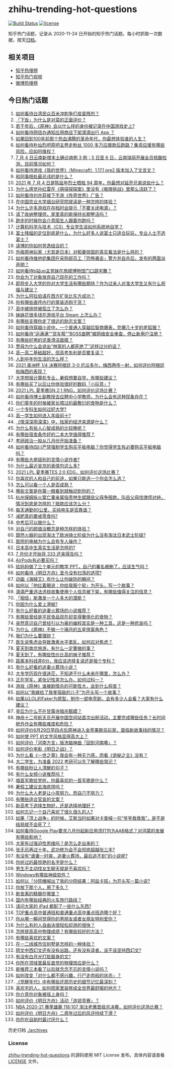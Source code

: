 # zhihu-trending-hot-questions

[![Build Status](https://github.com/justjavac/zhihu-trending-hot-questions/workflows/ci/badge.svg?branch=master)](https://github.com/justjavac/zhihu-trending-hot-questions/actions)
[![license](https://img.shields.io/github/license/justjavac/zhihu-trending-hot-questions)](https://github.com/justjavac/zhihu-trending-hot-questions/blob/master/LICENSE)

知乎热门话题，记录从 2020-11-24 日开始的知乎热门话题。每小时抓取一次数据，按天[归档](./archives)。

## 相关项目

- [知乎热搜榜](https://github.com/justjavac/zhihu-trending-top-search)
- [知乎热门视频](https://github.com/justjavac/zhihu-trending-hot-video)
- [微博热搜榜](https://github.com/justjavac/weibo-trending-hot-search)

## 今日热门话题

<!-- BEGIN -->
<!-- 最后更新时间 Mon Jul 05 2021 14:08:38 GMT+0800 (China Standard Time) -->

1. [如何看待台湾民众百米冲刺争打疫苗残剂？](https://www.zhihu.com/question/469960214)
2. [「下饭」为什么是对菜的正面评价？](https://www.zhihu.com/question/468067386)
3. [若干年后，《原神》会以什么样的身份被记录在中国游戏史上?](https://www.zhihu.com/question/469448582)
4. [如何看待网信办通知应用商店下架滴滴出行 App ？](https://www.zhihu.com/question/470015739)
5. [如果回到100年前那个热血沸腾的革命年代，你最想体验谁的人生？](https://www.zhihu.com/question/460118166)
6. [如何看待朴灿烈吧原吧主卷走粉丝 1000
   多万应援款后跑路？集资应援有哪些风险，应如何维权？](https://www.zhihu.com/question/469617778)
7. [7 月 4 日云南新增本土确诊病例 3 例；5 日至 6
   日，云南瑞丽开展全员核酸检测，目前情况如何？](https://www.zhihu.com/question/470089816)
8. [如何看待游戏《我的世界》（Minecraft）1.17.1 pre2
   版本加入了文言文？](https://www.zhihu.com/question/469226186)
9. [和同事相处最忌讳的是什么？](https://www.zhihu.com/question/294492493)
10. [2021 年 7 月 4 日是陈延年烈士牺牲 94
    周年，你最想对延乔兄弟说些什么？](https://www.zhihu.com/question/469914836)
11. [为什么感觉孙红雷在《萌探探探案》里没有《极限挑战》里那么活跃了？](https://www.zhihu.com/question/467421033)
12. [如何看待刘亦菲接下手游《传奇世界》广告？](https://www.zhihu.com/question/469422532)
13. [在中国农业大学烟台研究院就读是一种怎样的体验？](https://www.zhihu.com/question/395900199)
14. [为什么许多游戏在存档时会提示「不要关闭电源」？](https://www.zhihu.com/question/469514688)
15. [请了收纳整理师，家里真的能保持长期整洁吗？](https://www.zhihu.com/question/446527016)
16. [跑步的时候你会介意陌生人跟着你跑吗？](https://www.zhihu.com/question/466187680)
17. [计算机科学与技术（CS）专业学生该如何系统地自学？](https://www.zhihu.com/question/37321190)
18. [富士残幅的定位到底是什么，为什么好多人说富士只适合玩玩，专业人士不选富士？](https://www.zhihu.com/question/470044599)
19. [读博的你如何劳逸结合的？](https://www.zhihu.com/question/460861080)
20. [外服原神玩家（尤其是日本）对稻妻锁国的真实看法是什么样的？](https://www.zhihu.com/question/469647926)
21. [如何看待维他奶集团在采购部员工「恐怖袭击」警方并自杀后，发布的两面派声明？](https://www.zhihu.com/question/469732478)
22. [如何看待b站up主党妹在旅顺博物馆门口跳宅舞？](https://www.zhihu.com/question/469738970)
23. [你会为了对象放弃自己现在的工作吗？](https://www.zhihu.com/question/470123044)
24. [即将步入大学的你对大学生活有哪些期待？作为过来人对准大学生又有什么祝福与建议？](https://www.zhihu.com/question/469460738)
25. [为什么阿拉伯语在西方扩张比东方成功？](https://www.zhihu.com/question/464466767)
26. [你有哪些直呼内行的童装选购干货？](https://www.zhihu.com/question/426278534)
27. [高中被排挤被孤立了怎么办？](https://www.zhihu.com/question/466031743)
28. [妹妹花很多钱在游戏平台 Steam 上怎么办？](https://www.zhihu.com/question/467965628)
29. [有哪些支撑你走了很远的励志文案？](https://www.zhihu.com/question/460253646)
30. [如何看待穿越小说中，一个普通人穿越后智商爆表，完爆几十岁的老狐狸？](https://www.zhihu.com/question/376857581)
31. [如何看待“运满满”“货车帮”“BOSS直聘”被网络安全审查，停止新用户注册？](https://www.zhihu.com/question/470104949)
32. [有哪些好用的泥类清洁面膜？](https://www.zhihu.com/question/40798375)
33. [贾母为什么会说出“林家的人都死绝了”这样过分的话？](https://www.zhihu.com/question/468517059)
34. [高一高二基础超好，但高考失利是否要复读？](https://www.zhihu.com/question/467953916)
35. [人到中年你生活的怎么样？](https://www.zhihu.com/question/469317566)
36. [2021 美洲杯 1/4 决赛阿根廷 3-0
    厄瓜多尔，梅西两传一射，如何评价阿根廷和梅西的表现？](https://www.zhihu.com/question/469925866)
37. [大学想报计算机专业，暑假想要自学，有哪些建议？](https://www.zhihu.com/question/464771225)
38. [有哪些买了以后让你体验很好的数码「小玩意」?](https://www.zhihu.com/question/373192788)
39. [2021 LPL 夏季赛SN 2:1 RNG，如何评价这场比赛？](https://www.zhihu.com/question/470013968)
40. [如何看待博士副教授去应聘中小学教师，为什么会有这种现象存在？](https://www.zhihu.com/question/469006927)
41. [你们童年的时候被家长喂过的最敷衍的食物是什么？](https://www.zhihu.com/question/462844792)
42. [一个专科生如何过好大学?](https://www.zhihu.com/question/465577553)
43. [高一学生如何进入年级前十?](https://www.zhihu.com/question/426078063)
44. [《情深深雨濛濛》中，陆家的经济来源是什么？](https://www.zhihu.com/question/54479741)
45. [为什么有些人心智成熟的比较晚呢？](https://www.zhihu.com/question/283077831)
46. [有哪些宿舍条件好的二本大学值得推荐？](https://www.zhihu.com/question/405920733)
47. [考研政治一般从几月份开始准备？](https://www.zhihu.com/question/378053241)
48. [如何看待四川严禁强制学生购买平板电脑？你觉得学生有必要购买平板电脑吗？](https://www.zhihu.com/question/469907647)
49. [有哪些大佬级别的言情小说作者?](https://www.zhihu.com/question/323889571)
50. [为什么最近吴京的表情包这么多?](https://www.zhihu.com/question/459051105)
51. [2021 LPL 夏季赛TES 2:0
    EDG，如何评价这场比赛？](https://www.zhihu.com/question/469986525)
52. [你喜欢的人和自己的前途，如果只能选一个你会怎么选？](https://www.zhihu.com/question/469180114)
53. [怎么可以看一个人是否成熟？](https://www.zhihu.com/question/415808060)
54. [哪些文案是你第一眼看到就触动到你的？](https://www.zhihu.com/question/454171964)
55. [杭州保姆纵火案亡妻亲属指责林生斌跟岳父母争赔款，叫岳父母找律师对峙，情况到底是怎样的？赔款应该怎么分？](https://www.zhihu.com/question/469306984)
56. [每天通勤80公里，买纯电车是否靠谱？](https://www.zhihu.com/question/468510743)
57. [减肥真的要戒零食吗?](https://www.zhihu.com/question/468839689)
58. [中考后可以做什么？](https://www.zhihu.com/question/465877304)
59. [对自己的颜值没概念是种怎样的体验？](https://www.zhihu.com/question/309262006)
60. [既然火器的出现淘汰了欧洲骑士阶级为什么没有淘汰日本武士阶级?](https://www.zhihu.com/question/469293153)
61. [医院的电梯为什么会有专人操作？](https://www.zhihu.com/question/275348817)
62. [日本高中生真实生活是怎样的?](https://www.zhihu.com/question/358652855)
63. [7 月份才开始背 333 还来得及吗？](https://www.zhihu.com/question/405506994)
64. [AirPods有必要买吗？](https://www.zhihu.com/question/465884888)
65. [给妈妈做了三个单元的教学 PPT，自己的署名被删了，应该生气吗？](https://www.zhihu.com/question/466380653)
66. [如何看待《明日方舟》至今没有扫荡的选项?](https://www.zhihu.com/question/469337436)
67. [动画《海贼王》有什么让你破防的瞬间？](https://www.zhihu.com/question/466340998)
68. [如何以「他红着眼说：你给我服个软」为开头，写一个故事？](https://www.zhihu.com/question/460697101)
69. [滴滴严重违法违规收集使用个人信息被下架，有哪些值得关注的信息？](https://www.zhihu.com/question/470016029)
70. [「相信」能激发一个人多大的潜能？](https://www.zhihu.com/question/469081139)
71. [你因为什么爱上滑板?](https://www.zhihu.com/question/435394228)
72. [有什么好看的追妻火葬场的小说推荐？](https://www.zhihu.com/question/463126197)
73. [有哪些曾经是平民食品现在却变得奢侈化的食物？](https://www.zhihu.com/question/468524945)
74. [突然意识自己曾经引以为豪的编程其实是一种工具，这是一种悲哀吗？](https://www.zhihu.com/question/469223256)
75. [为什么《原神》不做一个璃月的五星侠客角色？](https://www.zhihu.com/question/468594400)
76. [我们为什么要理财？](https://www.zhihu.com/question/24177177)
77. [医生说焦虑会导致激素水平紊乱，如何应对焦虑？](https://www.zhihu.com/question/469907164)
78. [夏天到南京旅游，有什么一定要做的事？](https://www.zhihu.com/question/469022675)
79. [夏天到了，有哪些性价比高的袜子推荐？](https://www.zhihu.com/question/453321741)
80. [距离本科线差6分，我应该选择复读还是报个专科？](https://www.zhihu.com/question/467517153)
81. [有什么好看的追妻火葬场小说？](https://www.zhihu.com/question/463891070)
82. [大专学历现在很迷茫，不知道干什么未来在哪里，怎么办？](https://www.zhihu.com/question/467003536)
83. [正在学车，紧张记性差怎么办，如何过科一？](https://www.zhihu.com/question/458621193)
84. [游戏《原神》谁被剧情杀的可能性大，会到什么程度？](https://www.zhihu.com/question/466856390)
85. [如何以“我嫁给了我爹宿敌的儿子”为开头写一个故事？](https://www.zhihu.com/question/425380931)
86. [如果以LOL的Faker为原型，制作一部电竞剧，会有多少人会看？大家有什么建议？](https://www.zhihu.com/question/467272877)
87. [皇后为什么不在甘露寺暗杀甄嬛？](https://www.zhihu.com/question/323782581)
88. [神舟十二号航天员开展中国空间站首次出舱活动，主要完成哪些任务？长时间舱外作业有哪些难度和危险？](https://www.zhihu.com/question/469911953)
89. [如何评价6月29日早四点后原神进入金苹果群岛玩家，面临新故事线的情况？](https://www.zhihu.com/question/468978856)
90. [如何使 PPT 的文字风格显得高大上？](https://www.zhihu.com/question/26104860)
91. [如何评价「河南方言」版洗脑神曲「回到河南嘞」？](https://www.zhihu.com/question/469090177)
92. [如何评价电影《明日之战》？](https://www.zhihu.com/question/469466765)
93. [为什么看《一世之尊》我会有一种无力感，而看《诡秘之主》没有？](https://www.zhihu.com/question/466875284)
94. [大二学生，为准备 2022 考研可以先了解哪些常识？](https://www.zhihu.com/question/400494597)
95. [有哪些秒让人清醒的句子？](https://www.zhihu.com/question/464766380)
96. [有什么女频小说推荐吗？](https://www.zhihu.com/question/457795893)
97. [唱首军歌给党听，你最喜欢的一首军歌是什么？](https://www.zhihu.com/question/469697834)
98. [暑假工建议去海底捞吗？](https://www.zhihu.com/question/398756321)
99. [为什么大人老是让小孩努力，而自己不努力？](https://www.zhihu.com/question/465729487)
100. [有哪些适合官宣的文案？](https://www.zhihu.com/question/436157838)
101. [新高考下选择生物好，还是选择地理好？](https://www.zhihu.com/question/463643144)
102. [如何忘记一个自己喜欢了很久很久的人?](https://www.zhihu.com/question/468233405)
103. [如果「顶上战争」的时候，艾斯当时如果对卡普喊一句“爷爷救救我”，是不是结局就不会死了？](https://www.zhihu.com/question/275781764)
104. [如何看待Google
     Play要求八月份起新应用须打包为AAB格式？对鸿蒙的发展有哪些影响？](https://www.zhihu.com/question/469588431)
105. [大家有过强迫性思维吗？是怎么走出来的？](https://www.zhihu.com/question/400662217)
106. [张无忌再过十年，武功修为会不会彻底超越张三丰?](https://www.zhihu.com/question/458327600)
107. [有没有“虐妻一时爽，追妻火葬场，最后追不到”的小说呢?](https://www.zhihu.com/question/397071668)
108. [你听过的最惊艳的名字是什么？](https://www.zhihu.com/question/265694919)
109. [男生不主动找女生聊天就是不喜欢吗？](https://www.zhihu.com/question/428269881)
110. [Windows有哪些神级软件？](https://www.zhihu.com/question/465494790)
111. [如何以「分院帽喊出了我的分院结果：阿兹卡班」为开头写一篇小说?](https://www.zhihu.com/question/386972533)
112. [你放下那个人，用了多久？](https://www.zhihu.com/question/459105986)
113. [断舍离的精髓在哪里？](https://www.zhihu.com/question/25044125)
114. [国内有哪些经典的火车旅行路线？](https://www.zhihu.com/question/469093965)
115. [请问大家的 iPad 都配了一些什么东西?](https://www.zhihu.com/question/441947056)
116. [TOP重点高中普通班和普通重点高中重点班选哪个好？](https://www.zhihu.com/question/461031307)
117. [你从哪一瞬间觉得你的男朋友或者女朋友特别爱你？](https://www.zhihu.com/question/310415598)
118. [为什么有的人自由泳很轻松却游的很快？](https://www.zhihu.com/question/368523197)
119. [怎样提高高中物理成绩？有哪些较好的方法？](https://www.zhihu.com/question/20300295)
120. [有哪些喜欢的文案？](https://www.zhihu.com/question/460143596)
121. [在一二线城市住别墅是怎样的一种体验？](https://www.zhihu.com/question/350485995)
122. [网文中西幻文还有没有出路，还有没有读者，该不该坚持西幻文?](https://www.zhihu.com/question/469646044)
123. [有没有白月光打脸替身的文?](https://www.zhihu.com/question/459071698)
124. [你所在领域里最反直觉的物理效应是什么？](https://www.zhihu.com/question/466498607)
125. [能推荐三本看了以后就念念不忘的言情小说吗？](https://www.zhihu.com/question/420713607)
126. [如何改变「对什么都不感兴趣，行尸走肉般的状态」？](https://www.zhihu.com/question/31249796)
127. [《觉醒年代》中有哪些还原历史的细节记忆最深刻？](https://www.zhihu.com/question/451486276)
128. [喜欢宅的人，如何把家里装修成全世界最舒服的地方？](https://www.zhihu.com/question/35781319)
129. [你介意你对象被瑶上身吗？](https://www.zhihu.com/question/429956758)
130. [如何评价《明日方舟》活动「连锁竞赛」？](https://www.zhihu.com/question/469569572)
131. [NBA 2020-21 赛季雄鹿 118:107
     淘汰老鹰晋级总决赛，如何评价这场比赛？](https://www.zhihu.com/question/469901211)
132. [如何评价《明日方舟》二周年过后的风评持续下滑？](https://www.zhihu.com/question/469788139)
133. [你在吃自助时最讨厌什么？](https://www.zhihu.com/question/63212359)

<!-- END -->

历史归档 [./archives](./archives)

### License

[zhihu-trending-hot-questions](https://github.com/justjavac/zhihu-trending-hot-questions)
的源码使用 MIT License 发布。具体内容请查看 [LICENSE](./LICENSE) 文件。
